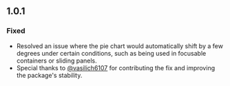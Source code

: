 ## 1.0.1

###  Fixed
*   Resolved an issue where the pie chart would automatically shift by a few degrees under certain conditions, such as being used 
    in focusable containers or sliding panels.
*   Special thanks to [@vasilich6107](https://github.com/vasilich6107) for contributing the fix and improving the package's stability.